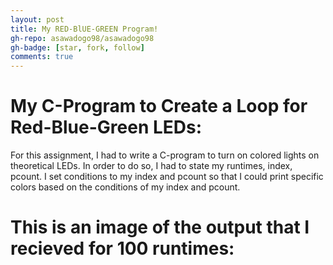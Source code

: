 ```yaml
---
layout: post
title: My RED-BlUE-GREEN Program!
gh-repo: asawadogo98/asawadogo98
gh-badge: [star, fork, follow]
comments: true
---
```

# My C-Program to Create a Loop for Red-Blue-Green LEDs: 
  For this assignment, I had to write a C-program to turn on colored lights on theoretical LEDs. In order to do so, I had to state my runtimes, index, pcount. I set conditions to my index and pcount so that I could print specific colors based on the conditions of my index and pcount. 
# This is an image of the output that I recieved for 100 runtimes:
